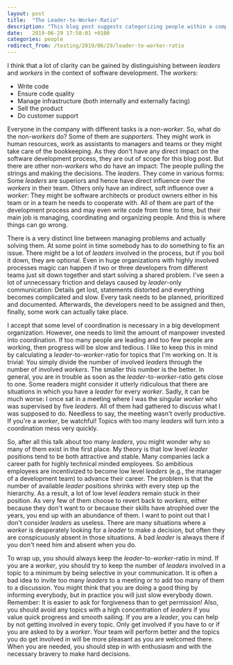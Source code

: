 ```yaml
---
layout: post
title:  "The Leader-to-Worker-Ratio"
description: "This blog post suggests categorizing people within a company into leaders and workers. It is important to keep these two groups in the right ratio."
date:   2019-06-29 17:58:01 +0100
categories: people
redirect_from: /testing/2019/06/29/leader-to-worker-ratio
---
```

I think that a lot of clarity can be gained by distinguishing between *leaders* and *workers* in the context of software development. The *workers*: 
- Write code
- Ensure code quality
- Manage infrastructure (both internally and externally facing)
- Sell the product
- Do customer support

Everyone in the company with different tasks is a non-*worker*. So, what do the non-*workers* do? Some of them are *supporters*. They might work in human resources, work as assistants to managers and teams or they might take care of the bookkeeping. As they don't have any direct impact on the software development process, they are out of scope for this blog post. But there are other non-*workers* who do have an impact: The people pulling the strings and making the decisions. The *leaders*. They come in various forms: Some *leaders* are superiors and hence have direct influence over the *workers* in their team. Others only have an indirect, soft influence over a *worker*: They might be software architects or product owners either in his team or in a team he needs to cooperate with. All of them are part of the development process and may even write code from time to time, but their main job is managing, coordinating and organizing people. And this is where things can go wrong.

There is a very distinct line between managing problems and actually solving them. At some point in time somebody has to *do* something to fix an issue. There might be a lot of *leaders* involved in the process, but if you boil it down, they are optional. Even in huge organizations with highly involved processes magic can happen if two or three developers from different teams just sit down together and start solving a shared problem. I've seen a lot of unnecessary friction and delays caused by *leader*-only communication: Details get lost, statements distorted and everything becomes complicated and slow. Every task needs to be planned, prioritized and documented. Afterwards, the developers need to be assigned and then, finally, some work can actually take place.

I accept that some level of coordination is necessary in a big development organization. However, one needs to limit the amount of manpower invested into coordination. If too many people are leading and too few people are working, then progress will be slow and tedious. I like to keep this in mind by calculating a *leader*-to-*worker*-ratio for topics that I'm working on. It is trivial: You simply divide the number of involved *leaders* through the number of involved *workers*. The smaller this number is the better. In general, you are in trouble as soon as the *leader*-to-*worker*-ratio gets close to one. Some readers might consider it utterly ridiculous that there are situations in which you have a *leader* for every *worker*. Sadly, it can be much worse: I once sat in a meeting where I was the singular *worker* who was supervised by five *leaders*. All of them had gathered to discuss what I was supposed to do. Needless to say, the meeting wasn't overly productive. If you're a *worker*, be watchful! Topics with too many *leaders* will turn into a coordination mess very quickly.

So, after all this talk about too many *leaders*, you might wonder why so many of them exist in the first place. My theory is that low level *leader* positions tend to be both attractive and stable. Many companies lack a career path for highly technical minded employees. So ambitious employees are incentivized to become low level *leaders* (e.g., the manager of a development team) to advance their career. The problem is that the number of available *leader* positions shrinks with every step up the hierarchy. As a result, a lot of low level 
*leaders* remain stuck in their position. As very few of them choose to revert back to *workers*, either because they don't want to or because their skills have atrophied over the years, you end up with an abundance of them. I want to point out that I don't consider *leaders* as useless. There are many situations where a *worker* is desperately looking for a *leader* to make a decision, but often they are conspicuously absent in those situations. A bad *leader* is always there if you don't need him and absent when you do.

To wrap up, you should always keep the *leader*-to-*worker*-ratio in mind. If you are a *worker*, you should try to keep the number of *leaders* involved in a topic to a minimum by being selective in your communication. It is often a bad idea to invite too many *leaders* to a meeting or to add too many of them to a discussion. You might think that you are doing a good thing by informing everybody, but in practice you will just slow everybody down. Remember: It is easier to ask for forgiveness than to get permission! Also, you should avoid any topics with a high concentration of *leaders* if you value quick progress and smooth sailing. If you are a *leader*, you can help by not getting involved in every topic. Only get involved if you have to or if you are asked to by a *worker*. Your team will perform better and the topics you do get involved in will be more pleasant as you are welcomed there. When you are needed, you should step in with enthusiasm and with the necessary bravery to make hard decisions.